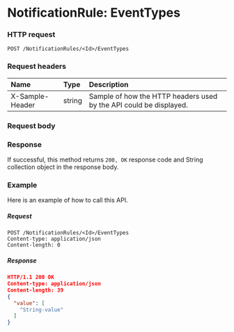 # NotificationRule: EventTypes


### HTTP request
```http
POST /NotificationRules/<Id>/EventTypes

```
### Request headers
| Name       | Type | Description|
|:---------------|:--------|:----------|
| X-Sample-Header  | string  | Sample of how the HTTP headers used by the API could be displayed.|

### Request body

### Response
If successful, this method returns `200, OK` response code and String collection object in the response body.

### Example
Here is an example of how to call this API.
##### Request
```http
POST /NotificationRules/<Id>/EventTypes
Content-type: application/json
Content-length: 0
```
##### Response
```json
HTTP/1.1 200 OK
Content-type: application/json
Content-length: 39
{
  "value": [
    "String-value"
  ]
}
```

<!-- uuid: 982f270e-ff96-4ffd-9d8c-98d0aa2ee193
2015-10-09 18:12:09 UTC -->